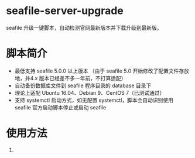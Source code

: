 # seafile-server-upgrade
seafile 升级一键脚本，自动检测官网最新版本并下载升级到最新版。

# 脚本简介
* 最低支持 seafile 5.0.0 以上版本 （由于 seafile 5.0 开始修改了配置文件存放地，并4.x 版本已经差不多一年前，不打算适配）
* 自动备份数据库文件到 seafile 程序目录的 database 目录下
* 理论上适配 Ubuntu 16.04、Debian 9、CentOS 7（已测试通过）
* 支持 systemctl 启动方式，如无配置 systemctl，脚本会自动识别使用 seafile 官方启动脚本停止或启动 seafile

# 使用方法
1. 
